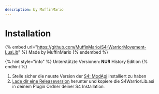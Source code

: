 ```yaml
---
description: by MuffinMario
---
```


# Installation

{% embed url="https://github.com/MuffinMario/S4-WarriorMovement-LuaLib" %}
Made by MuffinMario
{% endembed %}

{% hint style="info" %}
Unterstützte Versionen: **NUR** History Edition
{% endhint %}

1. Stelle sicher die neuste Version der [S4: ModApi](https://app.gitbook.com/s/nkV7skpzyiblDL2teaSd/) installiert zu haben
2. [Lade dir eine Releaseversion](https://github.com/MuffinMario/S4-WarriorMovement-LuaLib/releases) herunter und kopiere die S4WarriorLib.asi in deinem Plugin Ordner deiner S4 Installation.
